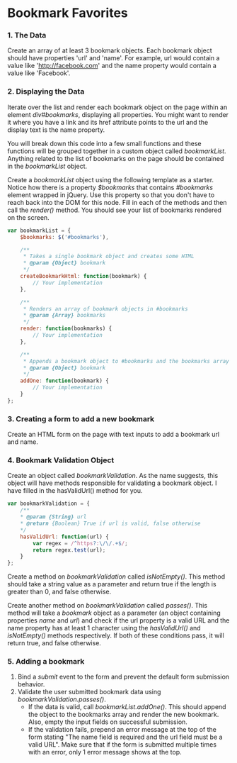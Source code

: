 Bookmark Favorites
==================

### 1. The Data

Create an array of at least 3 bookmark objects. Each bookmark object should have properties 'url' and 'name'. For example, url would contain a value like 'http://facebook.com' and the name property would contain a value like 'Facebook'.

### 2. Displaying the Data

Iterate over the list and render each bookmark object on the page within an element _div#bookmarks_, displaying all properties. You might want to render it where you have a link and its href attribute points to the url and the display text is the name property.

You will break down this code into a few small functions and these functions will be grouped together in a custom object called _bookmarkList_. Anything related to the list of bookmarks on the page should be contained in the _bookmarkList_ object.

Create a _bookmarkList_ object using the following template as a starter. Notice how there is a property _$bookmarks_ that contains _#bookmarks_ element wrapped in jQuery. Use this property so that you don't have to reach back into the DOM for this node. Fill in each of the methods and then call the _render()_ method. You should see your list of bookmarks rendered on the screen.

```js
var bookmarkList = {
	$bookmarks: $('#bookmarks'),

	/**
	 * Takes a single bookmark object and creates some HTML
	 * @param {Object} bookmark
	 */
	createBookmarkHtml: function(bookmark) {
		// Your implementation
	},

	/**
	 * Renders an array of bookmark objects in #bookmarks
	 * @param {Array} bookmarks
	 */
	render: function(bookmarks) {
		// Your implementation
	},

	/**
	 * Appends a bookmark object to #bookmarks and the bookmarks array
	 * @param {Object} bookmark
	 */
	addOne: function(bookmark) {
		// Your implementation
	}
};
```

### 3. Creating a form to add a new bookmark

Create an HTML form on the page with text inputs to add a bookmark url and name.

### 4. Bookmark Validation Object

Create an object called _bookmarkValidation_. As the name suggests, this object will have methods responsible for validating a bookmark object. I have filled in the hasValidUrl() method for you.

```js
var bookmarkValidation = {
	/**
	* @param {String} url
	* @return {Boolean} True if url is valid, false otherwise
	*/
	hasValidUrl: function(url) {
		var regex = /^https?:\/\/.+$/;
		return regex.test(url);
	}
};
```

Create a method on _bookmarkValidation_ called _isNotEmpty()_. This method should take a string value as a parameter and return true if the length is greater than 0, and false otherwise.

Create another method on _bookmarkValidation_ called _passes()_. This method will take a _bookmark_ object as a parameter (an object containing properties _name_ and _url_) and check if the url property is a valid URL and the name property has at least 1 character using the _hasValidUrl()_ and _isNotEmpty()_ methods respectively. If both of these conditions pass, it will return true, and false otherwise.

### 5. Adding a bookmark

1. Bind a _submit_ event to the form and prevent the default form submission behavior.
2. Validate the user submitted bookmark data using _bookmarkValidation.passes()_. 
	* If the data is valid, call _bookmarkList.addOne()_. This should append the object to the bookmarks array and render the new bookmark. Also, empty the input fields on successful submission. 
	* If the validation fails, prepend an error message at the top of the form stating "The name field is required and the url field must be a valid URL". Make sure that if the form is submitted multiple times with an error, only 1 error message shows at the top.


